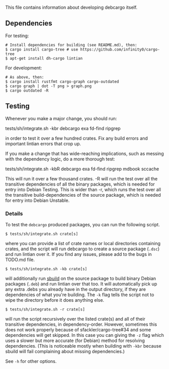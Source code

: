 This file contains information about developing debcargo itself.


## Dependencies

For testing:

```shell
# Install dependencies for building (see README.md), then:
$ cargo install cargo-tree # use https://github.com/infinity0/cargo-tree
$ apt-get install dh-cargo lintian
```

For development:

```shell
# As above, then:
$ cargo install rustfmt cargo-graph cargo-outdated
$ cargo graph | dot -T png > graph.png
$ cargo outdated -R
```


## Testing

Whenever you make a major change, you should run:

  tests/sh/integrate.sh -kbr debcargo exa fd-find ripgrep

in order to test it over a few hundred crates. Fix any build errors and
important lintian errors that crop up.

If you make a change that has wide-reaching implications, such as messing with
the dependency logic, do a more thorough test:

  tests/sh/integrate.sh -kbR debcargo exa fd-find ripgrep mdbook sccache

This will run it over a few thousand crates. -R will run the test over all the
transitive dependencies of all the binary packages, which is needed for entry
into Debian Testing. This is wider than -r, which runs the test over all the
transitive build-dependencies of the source package, which is needed for entry
into Debian Unstable.

### Details

To test the `debcargo` produced packages, you can run the following script.

```shell
$ tests/sh/integrate.sh crate[s]
```

where you can provide a list of crate names or local directories containing
crates, and the script will run debcargo to create a source package (`.dsc`)
and run lintian over it. If you find any issues, please add to the bugs in
TODO.md file.

```shell
$ tests/sh/integrate.sh -kb crate[s]
```

will additionally run [sbuild](https://wiki.debian.org/sbuild) on the source
package to build binary Debian packages (`.deb`) and run lintian over that too.
It will automatically pick up any extra .debs you already have in the output
directory, if they are dependencies of what you're building. The `-k` flag
tells the script not to wipe the directory before it does anything else.

```shell
$ tests/sh/integrate.sh -r crate[s]
```

will run the script recursively over the listed crate(s) and all of their
transitive dependencies, in dependency-order. However, sometimes this does not
work properly because of sfackler/cargo-tree#34 and some dependencies will get
skipped. In this case you can giving the `-z` flag which uses a slower but more
accurate (for Debian) method for resolving dependencies. (This is noticeable
mostly when building with `-kbr` because sbuild will fail complaining about
missing dependencies.)

See `-h` for other options.
